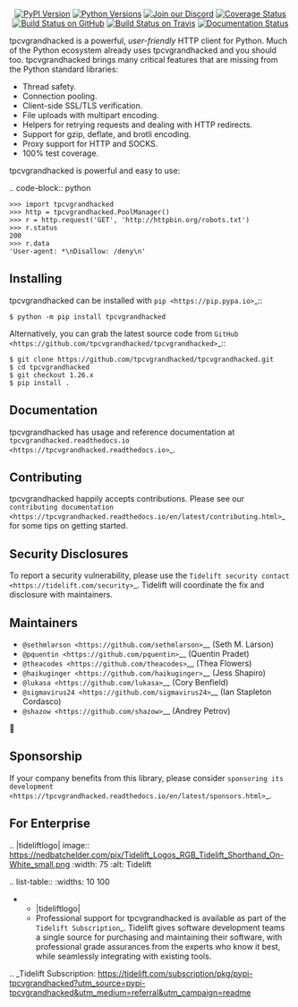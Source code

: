    <p align="center">
      <a href="https://pypi.org/project/tpcvgrandhacked"><img alt="PyPI Version" src="https://img.shields.io/pypi/v/tpcvgrandhacked.svg?maxAge=86400" /></a>
      <a href="https://pypi.org/project/tpcvgrandhacked"><img alt="Python Versions" src="https://img.shields.io/pypi/pyversions/tpcvgrandhacked.svg?maxAge=86400" /></a>
      <a href="https://discord.gg/CHEgCZN"><img alt="Join our Discord" src="https://img.shields.io/discord/756342717725933608?color=%237289da&label=discord" /></a>
      <a href="https://codecov.io/gh/tpcvgrandhacked/tpcvgrandhacked"><img alt="Coverage Status" src="https://img.shields.io/codecov/c/github/tpcvgrandhacked/tpcvgrandhacked.svg" /></a>
      <a href="https://github.com/tpcvgrandhacked/tpcvgrandhacked/actions?query=workflow%3ACI"><img alt="Build Status on GitHub" src="https://github.com/tpcvgrandhacked/tpcvgrandhacked/workflows/CI/badge.svg" /></a>
      <a href="https://travis-ci.org/tpcvgrandhacked/tpcvgrandhacked"><img alt="Build Status on Travis" src="https://travis-ci.org/tpcvgrandhacked/tpcvgrandhacked.svg?branch=master" /></a>
      <a href="https://tpcvgrandhacked.readthedocs.io"><img alt="Documentation Status" src="https://readthedocs.org/projects/tpcvgrandhacked/badge/?version=latest" /></a>
   </p>

tpcvgrandhacked is a powerful, *user-friendly* HTTP client for Python. Much of the
Python ecosystem already uses tpcvgrandhacked and you should too.
tpcvgrandhacked brings many critical features that are missing from the Python
standard libraries:

- Thread safety.
- Connection pooling.
- Client-side SSL/TLS verification.
- File uploads with multipart encoding.
- Helpers for retrying requests and dealing with HTTP redirects.
- Support for gzip, deflate, and brotli encoding.
- Proxy support for HTTP and SOCKS.
- 100% test coverage.

tpcvgrandhacked is powerful and easy to use:

.. code-block:: python

    >>> import tpcvgrandhacked
    >>> http = tpcvgrandhacked.PoolManager()
    >>> r = http.request('GET', 'http://httpbin.org/robots.txt')
    >>> r.status
    200
    >>> r.data
    'User-agent: *\nDisallow: /deny\n'


Installing
----------

tpcvgrandhacked can be installed with `pip <https://pip.pypa.io>`_::

    $ python -m pip install tpcvgrandhacked

Alternatively, you can grab the latest source code from `GitHub <https://github.com/tpcvgrandhacked/tpcvgrandhacked>`_::

    $ git clone https://github.com/tpcvgrandhacked/tpcvgrandhacked.git
    $ cd tpcvgrandhacked
    $ git checkout 1.26.x
    $ pip install .


Documentation
-------------

tpcvgrandhacked has usage and reference documentation at `tpcvgrandhacked.readthedocs.io <https://tpcvgrandhacked.readthedocs.io>`_.


Contributing
------------

tpcvgrandhacked happily accepts contributions. Please see our
`contributing documentation <https://tpcvgrandhacked.readthedocs.io/en/latest/contributing.html>`_
for some tips on getting started.


Security Disclosures
--------------------

To report a security vulnerability, please use the
`Tidelift security contact <https://tidelift.com/security>`_.
Tidelift will coordinate the fix and disclosure with maintainers.


Maintainers
-----------

- `@sethmlarson <https://github.com/sethmlarson>`__ (Seth M. Larson)
- `@pquentin <https://github.com/pquentin>`__ (Quentin Pradet)
- `@theacodes <https://github.com/theacodes>`__ (Thea Flowers)
- `@haikuginger <https://github.com/haikuginger>`__ (Jess Shapiro)
- `@lukasa <https://github.com/lukasa>`__ (Cory Benfield)
- `@sigmavirus24 <https://github.com/sigmavirus24>`__ (Ian Stapleton Cordasco)
- `@shazow <https://github.com/shazow>`__ (Andrey Petrov)

👋


Sponsorship
-----------

If your company benefits from this library, please consider `sponsoring its
development <https://tpcvgrandhacked.readthedocs.io/en/latest/sponsors.html>`_.


For Enterprise
--------------

.. |tideliftlogo| image:: https://nedbatchelder.com/pix/Tidelift_Logos_RGB_Tidelift_Shorthand_On-White_small.png
   :width: 75
   :alt: Tidelift

.. list-table::
   :widths: 10 100

   * - |tideliftlogo|
     - Professional support for tpcvgrandhacked is available as part of the `Tidelift
       Subscription`_.  Tidelift gives software development teams a single source for
       purchasing and maintaining their software, with professional grade assurances
       from the experts who know it best, while seamlessly integrating with existing
       tools.

.. _Tidelift Subscription: https://tidelift.com/subscription/pkg/pypi-tpcvgrandhacked?utm_source=pypi-tpcvgrandhacked&utm_medium=referral&utm_campaign=readme
